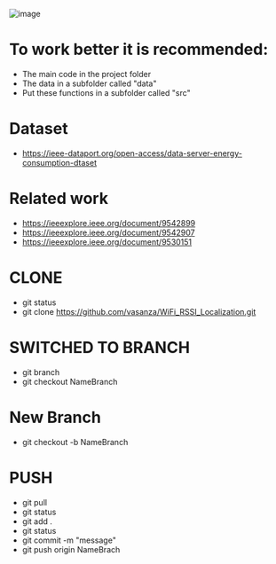 ![image](https://user-images.githubusercontent.com/12642226/160301699-3a83cc65-7204-4e31-ba8d-618d12033960.png)

# To work better it is recommended:
- The main code in the project folder
- The data in a subfolder called "data"
- Put these functions in a subfolder called "src"

# Dataset
- https://ieee-dataport.org/open-access/data-server-energy-consumption-dtaset

# Related work
- https://ieeexplore.ieee.org/document/9542899
- https://ieeexplore.ieee.org/document/9542907
- https://ieeexplore.ieee.org/document/9530151
# CLONE
- git status
- git clone https://github.com/vasanza/WiFi_RSSI_Localization.git
# SWITCHED TO BRANCH
- git branch
- git checkout NameBranch
# New Branch
- git checkout -b NameBranch
# PUSH
- git pull
- git status
- git add .
- git status
- git commit -m "message"
- git push origin NameBrach
